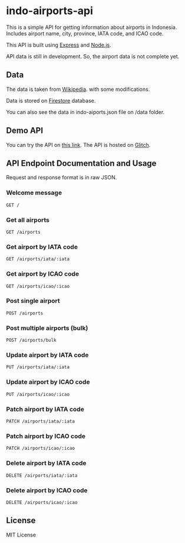 # indo-airports-api

This is a simple API for getting information about airports in Indonesia. Includes airport name, city, province, IATA code, and ICAO code.

This API is built using [Express](https://expressjs.com/) and [Node.js](https://nodejs.org/en/).

API data is still in development. So, the airport data is not complete yet.

## Data

The data is taken from [Wikipedia](https://en.wikipedia.org/wiki/List_of_airports_in_Indonesia). with some modifications.

Data is stored on [Firestore](https://firebase.google.com/docs/firestore) database.

You can also see the data in indo-aiports.json file on /data folder.

## Demo API

You can try the API on [this link](https://lovely-chalk-mushroom.glitch.me/).
The API is hosted on [Glitch](https://glitch.com/).

## API Endpoint Documentation and Usage

Request and response format is in raw JSON.

### Welcome message

```
GET /
```

### Get all airports

```
GET /airports
```

### Get airport by IATA code

```
GET /airports/iata/:iata
```

### Get airport by ICAO code

```
GET /airports/icao/:icao
```

### Post single airport

```
POST /airports
```

### Post multiple airports (bulk)

```
POST /airports/bulk
```

### Update airport by IATA code

```
PUT /airports/iata/:iata
```

### Update airport by ICAO code

```
PUT /airports/icao/:icao
```

### Patch airport by IATA code

```
PATCH /airports/iata/:iata
```

### Patch airport by ICAO code

```
PATCH /airports/icao/:icao
```

### Delete airport by IATA code

```
DELETE /airports/iata/:iata
```

### Delete airport by ICAO code

```
DELETE /airports/icao/:icao
```

## License

MIT License